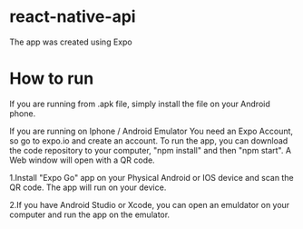 # react-native-api

The app was created using Expo

# How to run
If you are running from .apk file, simply install the file on your Android phone.

If you are running on Iphone / Android Emulator
You need an Expo Account, so go to expo.io and create an account.
To run the app, you can download the code repository to your computer, "npm install" and then "npm start".
A Web window will open with a QR code.

1.Install "Expo Go" app on your Physical Android or IOS device and scan the QR code.
The app will run on your device.

2.If you have Android Studio or Xcode, you can open an emuldator on your computer and run the app on the emulator.

